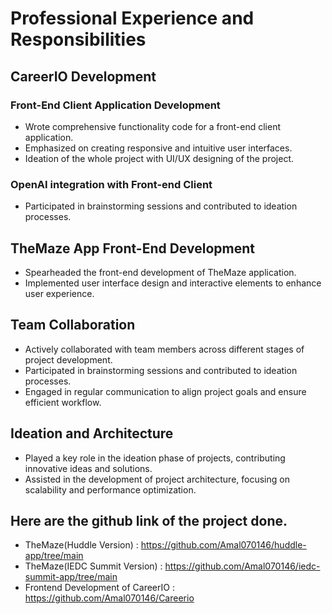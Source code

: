 # Professional Experience and Responsibilities

## CareerIO Development

### Front-End Client Application Development
- Wrote comprehensive functionality code for a front-end client application.
- Emphasized on creating responsive and intuitive user interfaces.
- Ideation of the whole project with UI/UX designing of the project.

### OpenAI integration with Front-end Client
- Participated in brainstorming sessions and contributed to ideation processes.

## TheMaze App Front-End Development
- Spearheaded the front-end development of TheMaze application.
- Implemented user interface design and interactive elements to enhance user experience.

## Team Collaboration

- Actively collaborated with team members across different stages of project development.
- Participated in brainstorming sessions and contributed to ideation processes.
- Engaged in regular communication to align project goals and ensure efficient workflow.

## Ideation and Architecture

- Played a key role in the ideation phase of projects, contributing innovative ideas and solutions.
- Assisted in the development of project architecture, focusing on scalability and performance optimization.

## Here are the github link of the project done.

- TheMaze(Huddle Version) : https://github.com/Amal070146/huddle-app/tree/main
- TheMaze(IEDC Summit Version) : https://github.com/Amal070146/iedc-summit-app/tree/main
- Frontend Development of CareerIO : https://github.com/Amal070146/Careerio

